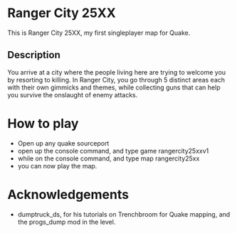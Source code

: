 # Ranger City 25XX
This is Ranger City 25XX, my first singleplayer map for Quake.

## Description
You arrive at a city where the people living here are trying to welcome you by resorting to killing. In Ranger City, you go through 5 distinct areas each with their own gimmicks and themes, while collecting guns that can help you survive the onslaught of enemy attacks. 

# How to play
- Open up any quake sourceport
- open up the console command, and type game rangercity25xxv1
- while on the console command, and type map rangercity25xx
- you can now play the map.

# Acknowledgements
- dumptruck_ds, for his tutorials on Trenchbroom for Quake mapping, and the progs_dump mod in the level.
